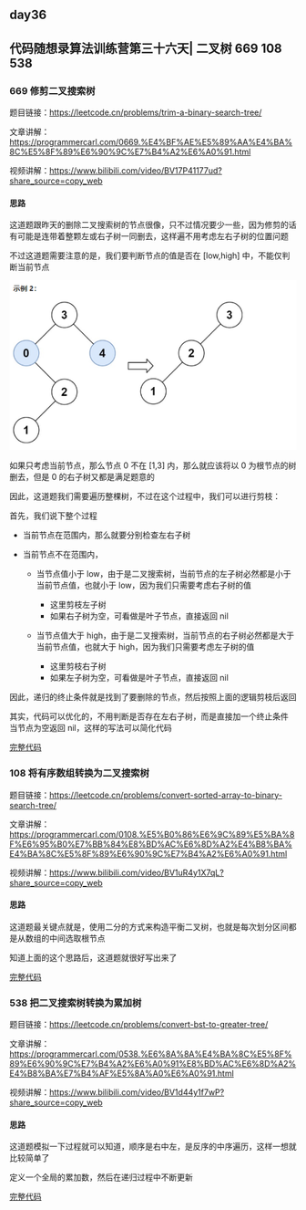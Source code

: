 ## day36

## 代码随想录算法训练营第三十六天| 二叉树 669 108 538

### 669 修剪二叉搜索树

题目链接：https://leetcode.cn/problems/trim-a-binary-search-tree/

文章讲解：https://programmercarl.com/0669.%E4%BF%AE%E5%89%AA%E4%BA%8C%E5%8F%89%E6%90%9C%E7%B4%A2%E6%A0%91.html

视频讲解：https://www.bilibili.com/video/BV17P41177ud?share_source=copy_web

#### 思路
这道题跟昨天的删除二叉搜索树的节点很像，只不过情况要少一些，因为修剪的话有可能是连带着整颗左或右子树一同删去，这样遍不用考虑左右子树的位置问题

不过这道题需要注意的是，我们要判断节点的值是否在 [low,high] 中，不能仅判断当前节点

![day36-1](day36-1.png)

如果只考虑当前节点，那么节点 0 不在 [1,3] 内，那么就应该将以 0 为根节点的树删去，但是 0 的右子树又都是满足题意的

因此，这道题我们需要遍历整棵树，不过在这个过程中，我们可以进行剪枝：

首先，我们说下整个过程

- 当前节点在范围内，那么就要分别检查左右子树
- 当前节点不在范围内，

    - 当节点值小于 low，由于是二叉搜索树，当前节点的左子树必然都是小于当前节点值，也就小于 low，因为我们只需要考虑右子树的值
  
        - 这里剪枝左子树
        - 如果右子树为空，可看做是叶子节点，直接返回 nil

    - 当节点值大于 high，由于是二叉搜索树，当前节点的右子树必然都是大于当前节点值，也就大于 high，因为我们只需要考虑左子树的值

        - 这里剪枝右子树
        - 如果左子树为空，可看做是叶子节点，直接返回 nil

因此，递归的终止条件就是找到了要删除的节点，然后按照上面的逻辑剪枝后返回

其实，代码可以优化的，不用判断是否存在左右子树，而是直接加一个终止条件 当节点为空返回 nil，这样的写法可以简化代码

[完整代码](https://github.com/hd2yao/leetcode/tree/master/training/day36/0669_trim_a_binary_search_tree.go)

### 108 将有序数组转换为二叉搜索树

题目链接：https://leetcode.cn/problems/convert-sorted-array-to-binary-search-tree/

文章讲解：https://programmercarl.com/0108.%E5%B0%86%E6%9C%89%E5%BA%8F%E6%95%B0%E7%BB%84%E8%BD%AC%E6%8D%A2%E4%B8%BA%E4%BA%8C%E5%8F%89%E6%90%9C%E7%B4%A2%E6%A0%91.html

视频讲解：https://www.bilibili.com/video/BV1uR4y1X7qL?share_source=copy_web

#### 思路
这道题最关键点就是，使用二分的方式来构造平衡二叉树，也就是每次划分区间都是从数组的中间选取根节点

知道上面的这个思路后，这道题就很好写出来了

[完整代码](https://github.com/hd2yao/leetcode/tree/master/training/day36/0108_convert_sorted_array_to_binary_search_tree.go)

### 538 把二叉搜索树转换为累加树

题目链接：https://leetcode.cn/problems/convert-bst-to-greater-tree/

文章讲解：https://programmercarl.com/0538.%E6%8A%8A%E4%BA%8C%E5%8F%89%E6%90%9C%E7%B4%A2%E6%A0%91%E8%BD%AC%E6%8D%A2%E4%B8%BA%E7%B4%AF%E5%8A%A0%E6%A0%91.html

视频讲解：https://www.bilibili.com/video/BV1d44y1f7wP?share_source=copy_web

#### 思路
这道题模拟一下过程就可以知道，顺序是右中左，是反序的中序遍历，这样一想就比较简单了

定义一个全局的累加数，然后在递归过程中不断更新

[完整代码](https://github.com/hd2yao/leetcode/tree/master/training/day36/0538_convert_bst_to_greater_tree.go)
